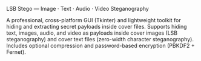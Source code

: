 LSB Stego — Image · Text · Audio · Video Steganography

A professional, cross-platform GUI (Tkinter) and lightweight toolkit for hiding and extracting secret payloads inside cover files.
Supports hiding text, images, audio, and video as payloads inside cover images (LSB steganography) and cover text files (zero-width character steganography). 
Includes optional compression and password-based encryption (PBKDF2 + Fernet).
